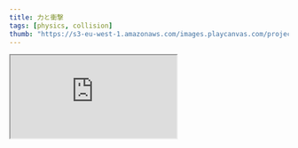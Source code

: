 ```yaml
---
title: 力と衝撃
tags: [physics, collision]
thumb: "https://s3-eu-west-1.amazonaws.com/images.playcanvas.com/projects/12/405828/95F429-image-75.jpg"
---
```


<div className='iframe-container'>
    <iframe loading="lazy" src="https://playcanv.as/p/8LTSuf4F/" title="Forces and Impulses" />
</div>

*カーソルキーを使用してインパルスを適用し、WASDキーを使用してトルクを適用し、キューブを回転させることができます。Fキーを押し続けると、重力の影響をキャンセルするために一定の上向きの力が適用されます。*
*Rキーを押すと、キューブがリセットされます。*

*キューブを角で立たせ回転させてみましょう！**使用されている完全なコードはこのページの下部に表示されています。*

このチュートリアルでは、力を使用して動的なリジッドボディを制御し、上に示したデモを生成する方法を説明します。力、衝動、トルクの利用とリジッドボディコンポーネントUIを使用して動作をカスタマイズする方法を簡単に説明します。

## 力のスクリプティング

### 一定の力を適用

```javascript
if (app.keyboard.isPressed(pc.KEY_F) ) {
    this.entity.rigidbody.applyForce(0, 9.8, 0);
}
```

ユーザーがFキーを押すと、[`applyForce(x, y, z)`][1]を介して、グローバルy軸に沿った力がアクセスされたエンティティに適用されます。また、力ベクトルの適用ポイントも設定できます。

### インパルス (Impulses)

```javascript
if (app.keyboard.isPressed(pc.KEY_LEFT) ) {
    this.entity.rigidbody.applyImpulse(-1, 0, 0);
}
```

[`applyImpulse(x, y, z)`][2]を介して、キューブにx軸のインパルスを与えて、瞬時の速度変化を与えます。

### トルク (Torques)

```javascript
if (app.keyboard.isPressed(pc.KEY_W) ) {
    this.entity.rigidbody.applyTorque(-this.torque, 0, 0);
}
```

[トルク](https://en.wikipedia.org/wiki/Torque) (回転力)は、[`applyTorque(x, y, z)`][3]を介してエンティティに適用されます。

### トルクインパルス (TorqueImpulses)

```javascript
this.entity.rigidbody.applyTorqueImpulse(x, y, z)
```

瞬間的な角速度の変化は、[`applyTorqueImpulse(x, y, z)`][4]を介して適用されます。これは、上記のデモのコードでは使用されませんでした。

## RigidBodyの移動

RigidyBodyを移動するには、上記のメソッドを使用して線形力と回転力(トルク)を適用します。オブジェクトが衝突する場合、直接位置や速度を変更することは避けるべきであり、これによりシミュレーションが上書きされ、特にオブジェクトが衝突する場合に奇妙な効果が生じる可能性があります。

ただし、必要な場合は、`entity.rigidbody.linearVelocity`または`entity.rigidbody.angularVelocity`に新しい '[pc.Vec3][5]'の値を直接割り当てることで、速度を上書きできます。

RigidBodyの詳細については、[CollisionのAPIページ][6]、[pcの名前空間ページ][7]、[一人称視点の移動][8]、[Collisionのチュートリアル][9]を参照してください。

## 一般的なセットアップ

スポットライト、キューブ(モデル、剛体、衝突、スクリプトコンポーネントを持つエンティティ)、フロア(モデル、剛体、衝突コンポーネントを持つ)を含む基本シーンをセットアップしました。立方体の剛体は動的に設定され、フロアの剛体は静的に設定されました。それぞれの箱に対していくつかのマテリアルを作成し、拡散色を変更して視覚的に見やすくしました。SpotLightとDynamicBodyの両方で "キャストシャドウ"オプションをアクティブにしました。完全な 'usingForces'シーンとコードについては、[このPlayCanvasアプリ][10]で確認できます。

## 制限と制御

一定のバランスのとれていない力を継続的に適用することを防ぎ、(物体が継続的に加速して制御を失うことを防ぐために)エディタ設定を行いました。立方体の属性エディタで角速度減衰を有効にし、立方体とフロアの両方で摩擦を有効にしました。ここでは線形減衰は使用されていませんが、空気抵抗をシミュレートするために使用でき、必要に応じて減速をコードで適用できます。

<img loading="lazy" src="/images/tutorials/forces/rigidbody_settings.jpg" alt="rigidbody_settings" />

## RigidBodyのテレポート

RigidBodyを瞬時に新しい位置にテレポートするには、pc.Entity APIのsetPosition関数を使用できません。これは、物理エンジンがまだボディが古い位置にあると思っているためです。代わりに、RigidBodyコンポーネントのteleport関数を使用する必要があります。

```javascript
//code within the update function
this.playerPos = this.entity.getLocalPosition();

// Keeping the cube on screen - cube moves off of one screen edge then appears from the opposite edge.
if (this.playerPos.x < -9.0) {
    this.entity.rigidbody.teleport(8.8, this.playerPos.y, this.playerPos.z);
}
if (this.playerPos.x > 9.0) {
    this.entity.rigidbody.teleport(-8.8, this.playerPos.y, this.playerPos.z);
}
```

キューブがx方向の可視範囲を超えると、teleport関数が呼び出され、立方体エンティティが画面を横切ってテレポートされます。エンティティを連続的に`if()`文をアクティブ化することを防ぐために、エンティティをより左右に移動するようにテレポートされます。



## キューブのコードをリセット

```javascript
if (app.keyboard.wasPressed(pc.KEY_R)) {
    this.reset();
}
```
```javascript
reset: function () {
    this.entity.rigidbody.teleport(0, 2, 0);
    this.entity.rigidbody.linearVelocity = pc.Vec3.ZERO;
    this.entity.rigidbody.angularVelocity = pc.Vec3.ZERO;
}
```

上記に加えて、キューブを元の位置に戻すリセット機能が含まれています。上記のように、RigidBodyの場所をテレポートされたエンティティの場所に同期させます。リセット関数の最後の2行は、RigidBodyの線形および角速度をゼロにリセットします。オブジェクトの向きもリセットできますが、このコードでは実行されていません。

## 完全なコードリスト

```javascript
var DynamicBody = pc.createScript('dynamicBody');

// initialize code called once per entity
DynamicBody.prototype.initialize = function() {
    this.torque = 7;
    this.app.keyboard.on(pc.EVENT_KEYDOWN, this.onKeyDown, this);

    this.on('destroy', function() {
        this.app.keyboard.off(pc.EVENT_KEYDOWN, this.onKeyDown, this);
    }, this);
};

DynamicBody.prototype.onKeyDown = function (event) {
    event.event.preventDefault();
};

// update code called every frame
DynamicBody.prototype.update = function(dt) {
    //update player's position
    this.playerPos = this.entity.getLocalPosition();

    var app = this.app;

    //keyboard controls and applying forces and moments.
    if (app.keyboard.isPressed(pc.KEY_LEFT) ) {
        this.entity.rigidbody.applyImpulse(-1, 0, 0);
    }
    if (app.keyboard.isPressed(pc.KEY_RIGHT) ) {
        this.entity.rigidbody.applyImpulse(1, 0, 0);
    }
    if (app.keyboard.isPressed(pc.KEY_UP) ) {
        this.entity.rigidbody.applyImpulse(0, 1, 0);
    }
    if (app.keyboard.isPressed(pc.KEY_A) ) {
        this.entity.rigidbody.applyTorque(0, this.torque, 0);
    }
    if (app.keyboard.isPressed(pc.KEY_D) ) {
        this.entity.rigidbody.applyTorque(0, -this.torque, 0);
    }
    if (app.keyboard.isPressed(pc.KEY_W) ) {
        this.entity.rigidbody.applyTorque(-this.torque, 0, 0);
    }
    if (app.keyboard.isPressed(pc.KEY_S) ) {
        this.entity.rigidbody.applyTorque(this.torque, 0, 0);
    }
    if (app.keyboard.isPressed(pc.KEY_F) ) {
        this.entity.rigidbody.applyForce(0, 9.8, 0);
    }

    // Keeping the cube on screen - cube moves off of one screen edge then appears from the opposite edge.
    if (this.playerPos.x < -9.0) {
        this.entity.rigidbody.teleport(8.8, this.playerPos.y, this.playerPos.z);
    }
    if (this.playerPos.x > 9.0) {
        this.entity.rigidbody.teleport(-8.8, this.playerPos.y, this.playerPos.z);
    }

    // cube reset control
    if (app.keyboard.wasPressed(pc.KEY_R) ) {
        this.reset();
    }
};

DynamicBody.prototype.reset = function () {
    this.entity.rigidbody.teleport(0, 2, 0);
    this.entity.rigidbody.linearVelocity = pc.Vec3.ZERO;
    this.entity.rigidbody.angularVelocity = pc.Vec3.ZERO;
};
```

[1]: https://api.playcanvas.com/classes/Engine.RigidBodyComponent.html#applyForce
[2]: https://api.playcanvas.com/classes/Engine.RigidBodyComponent.html#applyImpulse
[3]: https://api.playcanvas.com/classes/Engine.RigidBodyComponent.html#applyTorque
[4]: https://api.playcanvas.com/classes/Engine.RigidBodyComponent.html#applyTorqueImpulse
[5]: https://api.playcanvas.com/classes/Engine.Vec3.html
[6]: https://api.playcanvas.com/classes/Engine.CollisionComponent.html
[7]: https://api.playcanvas.com/modules/Engine.html
[8]: /tutorials/first-person-movement/
[9]: /tutorials/collision-and-triggers/
[10]: https://playcanvas.com/project/405828/overview/tutorial-forces--impulses
